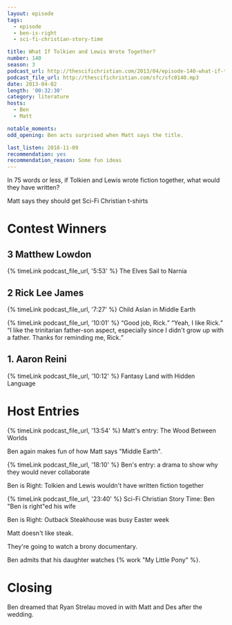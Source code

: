 ```yaml
---
layout: episode
tags:
  - episode
  - ben-is-right
  - sci-fi-christian-story-time

title: What If Tolkien and Lewis Wrote Together?
number: 140
season: 3
podcast_url: http://thescifichristian.com/2013/04/episode-140-what-if-tolkien-and-lewis-wrote-together/
podcast_file_url: http://thescifichristian.com/sfc/sfc0140.mp3
date: 2013-04-02
length: '00:32:30'
category: literature
hosts:
  - Ben
  - Matt

notable_moments:
odd_opening: Ben acts surprised when Matt says the title.

last_listen: 2018-11-09
recommendation: yes
recommendation_reason: Some fun ideas
---
```

In 75 words or less, if Tolkien and Lewis wrote fiction together, what would they have written?

Matt says they should get Sci-Fi Christian t-shirts 



# Contest Winners

## 3 Matthew Lowdon 
{% timeLink podcast_file_url, '5:53' %}
The Elves Sail to Narnia

## 2 Rick Lee James
{% timeLink podcast_file_url, '7:27' %}
Child Aslan in Middle Earth

<div class="quote">
  {% timeLink podcast_file_url, '10:01' %}
  <span class="quote-context is-size-6"></span>
  <q class="matt">Good job, Rick.</q>
  <q class="ben">Yeah, I like Rick.</q>
  <q class="matt">I like the trinitarian father-son aspect, especially since I didn't grow up with a father. Thanks for reminding me, Rick.</q>
</div>

## 1. Aaron Reini 
{% timeLink podcast_file_url, '10:12' %} Fantasy Land with Hidden Language

# Host Entries
{% timeLink podcast_file_url, '13:54' %}  Matt's entry: The Wood Between Worlds

Ben again makes fun of how Matt says "Middle Earth".

{% timeLink podcast_file_url, '18:10' %} Ben's entry: a drama to show why they would never collaborate

Ben is Right: Tolkien and Lewis wouldn't have written fiction together

{% timeLink podcast_file_url, '23:40' %} Sci-Fi Christian Story Time: Ben "Ben is right"ed his wife

Ben is Right: Outback Steakhouse was busy Easter week

Matt doesn't like steak. 

They're going to watch a brony documentary. 

Ben admits that his daughter watches {% work "My Little Pony" %}. 



# Closing
Ben dreamed that Ryan Strelau moved in with Matt and Des after the wedding.